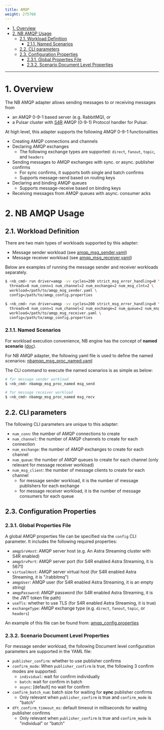 ```yaml
---
title: AMQP
weight: 275768
---
```

- [1. Overview](#1-overview)
- [2. NB AMQP Usage](#2-nb-amqp-usage)
    - [2.1. Workload Definition](#21-workload-definition)
        - [2.1.1. Named Scenarios](#211-named-scenarios)
    - [2.2. CLI parameters](#22-cli-parameters)
    - [2.3. Configuration Properties](#23-configuration-properties)
        - [2.3.1. Global Properties File](#231-global-properties-file)
        - [2.3.2. Scenario Document Level Properties](#232-scenario-document-level-properties)

---

# 1. Overview

The NB AMQP adapter allows sending messages to or receiving messages from
* an AMQP 0-9-1 based server (e.g. RabbitMQ), or
* a Pulsar cluster with [S4R](https://github.com/datastax/starlight-for-rabbitmq) AMQP (0-9-1) Protocol handler for Pulsar.

At high level, this adapter supports the following AMQP 0-9-1 functionalities
* Creating AMQP connections and channels
* Declaring AMQP exchanges
    * The following exchange types are supported: `direct`, `fanout`, `topic`, and `headers`
* Sending messages to AMQP exchanges with sync. or async. publisher confirms
    * For sync confirms, it supports both single and batch confirms
    * Supports message-send based on routing keys
* Declaring and binding AMQP queues
    * Supports message-receive based on binding keys
* Receiving messages from AMQP queues with async. consumer acks

# 2. NB AMQP Usage

## 2.1. Workload Definition

There are two main types of workloads supported by this adapter:
* Message sender workload (see [amqp_msg_sender.yaml](scenarios/amqp_msg_sender.yaml))
* Message receiver workload (see [amqp_msg_receiver.yaml](scenarios/amqp_msg_receiver.yaml))

Below are examples of running the message sender and receiver workloads separately.
```bash
$ <nb_cmd> run driver=amqp -vv cycles=200 strict_msg_error_handling=0 \
  threads=8 num_conn=1 num_channel=2 num_exchange=2 num_msg_clnt=2 \
  workload=/path/to/amqp_msg_sender.yaml \
  config=/path/to/amqp_config.properties
```

```bash
$ <nb_cmd> run driver=amqp -vv cycles=200 strict_msg_error_handling=0 \
  threads=8 num_conn=1 num_channel=2 num_exchange=2 num_queue=2 num_msg_clnt=2 \
  workload=/path/to/amqp_msg_receiver.yaml \
  config=/path/to/amqp_config.properties
```

### 2.1.1. Named Scenarios

For workload execution convenience, NB engine has the concept of **named scenario** ([doc](https://docs.nosqlbench.io/workloads-101/11-named-scenarios/)).

For NB AMQP adapter, the following yaml file is used to define the named scenarios: [nbamqp_msg_proc_named.yaml](scenarios/nbamqp_msg_proc_named.yaml)

The CLI command to execute the named scenarios is as simple as below:
```bash
# for message sender workload
$ <nb_cmd> nbamqp_msg_proc_named msg_send

# for message receiver workload
$ <nb_cmd> nbamqp_msg_proc_named msg_recv
```

## 2.2. CLI parameters

The following CLI parameters are unique to this adapter:

* `num_conn`: the number of AMQP connections to create
* `num_channel`: the number of AMQP channels to create for each connection
* `num_exchange`: the number of AMQP exchanges to create for each channel
* `num_queue`: the number of AMQP queues to create for each channel (only relevant for message receiver workload)
* `num_msg_client`: the number of message clients to create for each channel
    * for message sender workload, it is the number of message publishers for each exchange
    * for message receiver workload, it is the number of message consumers for each queue

## 2.3. Configuration Properties

### 2.3.1. Global Properties File

A global AMQP properties file can be specified via the `config` CLI parameter. It includes the following required properties:
* `amqpSrvHost`: AMQP server host (e.g. An Astra Streaming cluster with S4R enabled)
* `amqpSrvPort`: AMQP server port (for S4R enabled Astra Streaming, it is 5671)
* `virtualHost`: AMQP server virtual host (for S4R enabled Astra Streaming, it is "<tenant>/rabbitmq")
* `amqpUser`: AMQP user (for S4R enabled Astra Streaming, it is an empty string)
* `amqpPassword`: AMQP password (for S4R enabled Astra Streaming, it is the JWT token file path)
* `useTls`: whether to use TLS (for S4R enabled Astra Streaming, it is true)
* `exchangeType`: AMQP exchange type (e.g. `direct`, `fanout`, `topic`, or `headers`)

An example of this file can be found from: [amqp_config.properties](conf/amqp_config.properties)

### 2.3.2. Scenario Document Level Properties

For message sender workload, the following Document level configuration parameters are supported in the YAML file:
* `publisher_confirm`: whether to use publisher confirms
* `confirm_mode`: When `publisher_confirm` is true, the following 3 confirm modes are supported:
    * `individual`: wait for confirm individually
    * `batch`: wait for confirm in batch
    * `async`: [default] no wait for confirm
* `confirm_batch_num`: batch size for waiting for **sync** publisher confirms
    * Only relevant when `publisher_confirm` is true and `confirm_mode` is "batch"
* `dft_confirm_timeout_ms`: default timeout in milliseconds for waiting publisher confirms
    * Only relevant when `publisher_confirm` is true and `confirm_mode` is "individual" or "batch"
